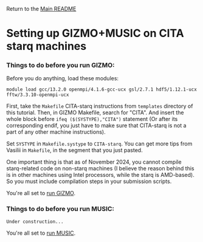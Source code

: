 Return to the [Main README](../README.md)
# Setting up GIZMO+MUSIC on CITA starq machines

### Things to do before you run GIZMO:

Before you do anything, load these modules:

```
module load gcc/13.2.0 openmpi/4.1.6-gcc-ucx gsl/2.7.1 hdf5/1.12.1-ucx fftw/3.3.10-openmpi-ucx
```

First, take the `Makefile` CITA-starq instructions from `templates` directory of this tutorial.
Then, in GIZMO Makefile, search for "CITA". And insert the whole block before
`ifeq ($(SYSTYPE),"CITA")` statement (Or after its corresponding endif, you just have to
make sure that CITA-starq is not a part of any other machine instructions).

Set `SYSTYPE` in `Makefile.systype` to `CITA-starq`.
You can get more tips from Vasilii in `Makefile`, in the segment that you just pasted.

One important thing is that as of November 2024, you cannot compile starq-related
code on non-starq machines (I believe the reason behind this is in other machines
using Intel processors, while the starq is AMD-based). So you must include compilation
steps in your submission scripts.

You're all set to [run GIZMO](docs/gizmo_setup.md).

### Things to do before you run MUSIC:

```
Under construction...
```

You're all set to [run MUSIC](docs/music_setup.md).
